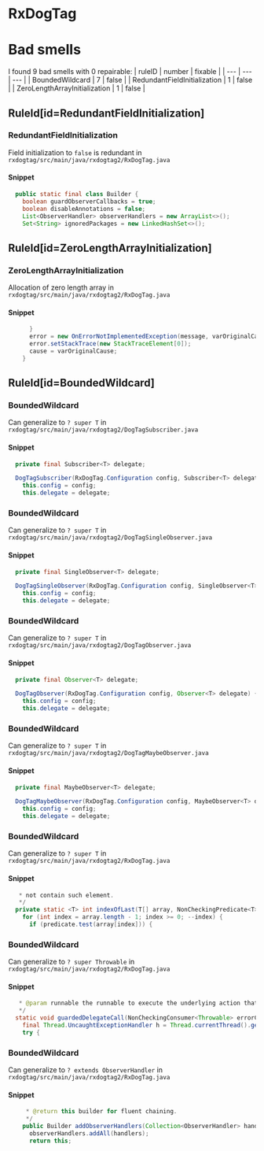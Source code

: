 # RxDogTag 
 
# Bad smells
I found 9 bad smells with 0 repairable:
| ruleID | number | fixable |
| --- | --- | --- |
| BoundedWildcard | 7 | false |
| RedundantFieldInitialization | 1 | false |
| ZeroLengthArrayInitialization | 1 | false |
## RuleId[id=RedundantFieldInitialization]
### RedundantFieldInitialization
Field initialization to `false` is redundant
in `rxdogtag/src/main/java/rxdogtag2/RxDogTag.java`
#### Snippet
```java
  public static final class Builder {
    boolean guardObserverCallbacks = true;
    boolean disableAnnotations = false;
    List<ObserverHandler> observerHandlers = new ArrayList<>();
    Set<String> ignoredPackages = new LinkedHashSet<>();
```

## RuleId[id=ZeroLengthArrayInitialization]
### ZeroLengthArrayInitialization
Allocation of zero length array
in `rxdogtag/src/main/java/rxdogtag2/RxDogTag.java`
#### Snippet
```java
      }
      error = new OnErrorNotImplementedException(message, varOriginalCause);
      error.setStackTrace(new StackTraceElement[0]);
      cause = varOriginalCause;
    }
```

## RuleId[id=BoundedWildcard]
### BoundedWildcard
Can generalize to `? super T`
in `rxdogtag/src/main/java/rxdogtag2/DogTagSubscriber.java`
#### Snippet
```java
  private final Subscriber<T> delegate;

  DogTagSubscriber(RxDogTag.Configuration config, Subscriber<T> delegate) {
    this.config = config;
    this.delegate = delegate;
```

### BoundedWildcard
Can generalize to `? super T`
in `rxdogtag/src/main/java/rxdogtag2/DogTagSingleObserver.java`
#### Snippet
```java
  private final SingleObserver<T> delegate;

  DogTagSingleObserver(RxDogTag.Configuration config, SingleObserver<T> delegate) {
    this.config = config;
    this.delegate = delegate;
```

### BoundedWildcard
Can generalize to `? super T`
in `rxdogtag/src/main/java/rxdogtag2/DogTagObserver.java`
#### Snippet
```java
  private final Observer<T> delegate;

  DogTagObserver(RxDogTag.Configuration config, Observer<T> delegate) {
    this.config = config;
    this.delegate = delegate;
```

### BoundedWildcard
Can generalize to `? super T`
in `rxdogtag/src/main/java/rxdogtag2/DogTagMaybeObserver.java`
#### Snippet
```java
  private final MaybeObserver<T> delegate;

  DogTagMaybeObserver(RxDogTag.Configuration config, MaybeObserver<T> delegate) {
    this.config = config;
    this.delegate = delegate;
```

### BoundedWildcard
Can generalize to `? super T`
in `rxdogtag/src/main/java/rxdogtag2/RxDogTag.java`
#### Snippet
```java
   * not contain such element.
   */
  private static <T> int indexOfLast(T[] array, NonCheckingPredicate<T> predicate) {
    for (int index = array.length - 1; index >= 0; --index) {
      if (predicate.test(array[index])) {
```

### BoundedWildcard
Can generalize to `? super Throwable`
in `rxdogtag/src/main/java/rxdogtag2/RxDogTag.java`
#### Snippet
```java
   * @param runnable the runnable to execute the underlying action that may throw
   */
  static void guardedDelegateCall(NonCheckingConsumer<Throwable> errorConsumer, Runnable runnable) {
    final Thread.UncaughtExceptionHandler h = Thread.currentThread().getUncaughtExceptionHandler();
    try {
```

### BoundedWildcard
Can generalize to `? extends ObserverHandler`
in `rxdogtag/src/main/java/rxdogtag2/RxDogTag.java`
#### Snippet
```java
     * @return this builder for fluent chaining.
     */
    public Builder addObserverHandlers(Collection<ObserverHandler> handlers) {
      observerHandlers.addAll(handlers);
      return this;
```

